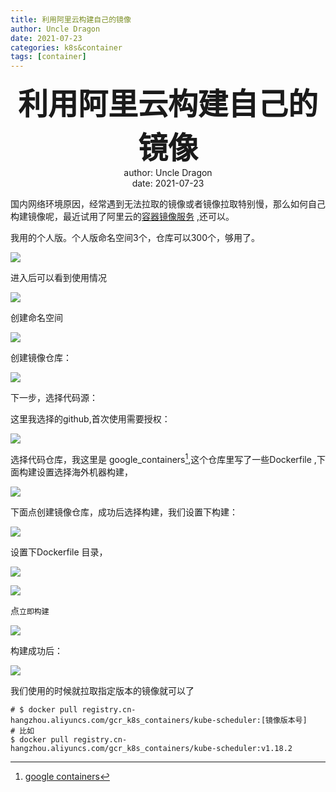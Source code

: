 ```yaml
---
title: 利用阿里云构建自己的镜像
author: Uncle Dragon
date: 2021-07-23
categories: k8s&container
tags: [container]
---
```


<div align='center' ><b><font size='70'> 利用阿里云构建自己的镜像 </font></b></div>























<center> author: Uncle Dragon </center>


<center>   date: 2021-07-23 </center>


<div STYLE="page-break-after: always;"></div>




国内网络环境原因，经常遇到无法拉取的镜像或者镜像拉取特别慢，那么如何自己构建镜像呢，最近试用了阿里云的[容器镜像服务](https://cr.console.aliyun.com/cn-hangzhou/instances) ,还可以。

我用的个人版。个人版命名空间3个，仓库可以300个，够用了。



 ![](http://resources.lingwenlong.com/note-img/20210803094350.png)



进入后可以看到使用情况

 ![](http://resources.lingwenlong.com/note-img/20210803094308.png)



创建命名空间



 ![](http://resources.lingwenlong.com/note-img/20210803094524.png)

创建镜像仓库：



 ![](http://resources.lingwenlong.com/note-img/20210803094743.png)



下一步，选择代码源：

这里我选择的github,首次使用需要授权：



 ![](http://resources.lingwenlong.com/note-img/20210803094841.png)



选择代码仓库，我这里是 google_containers[^1],这个仓库里写了一些Dockerfile ,下面构建设置选择海外机器构建，

 ![](http://resources.lingwenlong.com/note-img/20210803094954.png)

下面点创建镜像仓库，成功后选择构建，我们设置下构建：

 ![](http://resources.lingwenlong.com/note-img/20210803095220.png)



设置下Dockerfile 目录，

 ![](http://resources.lingwenlong.com/note-img/20210803095406.png)



 ![](http://resources.lingwenlong.com/note-img/20210803095453.png)



点`立即构建`

![](http://resources.lingwenlong.com/note-img/20210803095607.png)

构建成功后：

 ![](http://resources.lingwenlong.com/note-img/20210803095626.png)



我们使用的时候就拉取指定版本的镜像就可以了



```shell
# $ docker pull registry.cn-hangzhou.aliyuncs.com/gcr_k8s_containers/kube-scheduler:[镜像版本号]
# 比如
$ docker pull registry.cn-hangzhou.aliyuncs.com/gcr_k8s_containers/kube-scheduler:v1.18.2
```




[^1]: [google containers](https://github.com/uncle-dragon/google_containers)